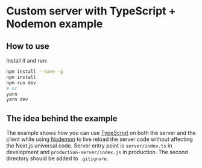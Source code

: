 
# Custom server with TypeScript + Nodemon example

## How to use

Install it and run:

```bash
npm install --save -g
npm install
npm run dev
# or
yarn
yarn dev
```


## The idea behind the example

The example shows how you can use [TypeScript](https://typescriptlang.com) on both the server and the client while using [Nodemon](https://nodemon.io/) to live reload the server code without affecting the Next.js universal code.
Server entry point is `server/index.ts` in development and `production-server/index.js` in production.
The second directory should be added to `.gitignore`.
